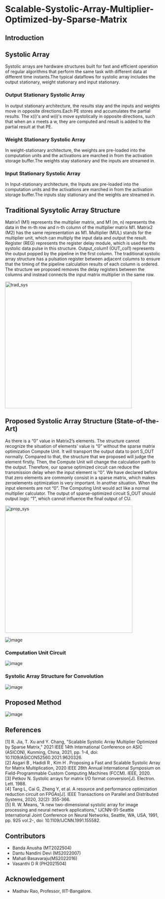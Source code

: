 # **Scalable-Systolic-Array-Multiplier-Optimized-by-Sparse-Matrix**

## **Introduction**

## Systolic Array
Systolic arrays are hardware structures built for fast and efficient operation of regular algorithms that perform the same task with different data at different time instants.The typical dataflows for systolic array includes the output stationary, weight stationary and input stationary.

### Output Stationary Systolic Array
In output stationary architecture, the results stay and the inputs and weights move in opposite directions.Each PE stores and accumulates the partial results. The x(i)'s and w(i)'s move systolically in opposite directions, such that when an x meets a w, they are computed and result is added to the partial result at that PE.
### Weight Stationary Systolic Array
In weight-stationary architecture, the weights are pre-loaded into the computation units and the activations are marched in from the activation storage buffer.The weights stay stationary and the inputs are streamed in.
### Input Stationary Systolic Array
In Input-stationary architecture, the Inputs are pre-loaded into the computation units and the activations are marched in from the activation storage buffer.The inputs stay stationary and the weights are streamed in. 

## Traditional Sysytolic Array Structure

Matrix1 (M1) represents the multiplier matrix, and M1 (m, n) represents the data in the m-th row and n-th column of the multiplier matrix M1. Matrix2 (M2) has the same representation as M1. Multiplier (MUL) stands for the multiplier unit, which can multiply the input data and output the result. Register (REG) represents the register delay module, which is used for the systolic data pulse in this structure. Output_colum1 (OUT_col1) represents the output popped by the pipeline in the first column. The traditional systolic array structure has a pulsation register between adjacent columns to ensure that the timing of the pipeline calculation results of each column is ordered. The structure we proposed removes the delay registers between the columns and instead connects the input matrix multiplier in the same row.

<img width="411" alt="trad_sys" src="https://user-images.githubusercontent.com/62790565/231377915-721fb2e0-b571-447d-96cb-5566a283bdb0.png">

## **Proposed Systolic Array Structure (State-of-the-Art)**

As there is a “0” value in Matrix2’s elements. The structure cannot recognize the situation of elements’ value is “0” without the sparse matrix optimization Compute Unit. It will transport the output data to port S_OUT normally. Compared to that, the structure that we proposed will judge the element firstly. Then, the Compute Unit will change the calculation path to the output. Therefore, our sparse optimized circuit can reduce the transmission delay when the input element is “0”. We have declared before that zero elements are commonly consist in a sparse matrix, which makes zeroelements optimization is very important. In another situation. When the input elements are not “0”. The Computing Unit would act like a normal multiplier calculator. The output of sparse-optimized circuit S_OUT
should output logic “1”, which cannot influence the final output of CU.

<img width="413" alt="prop_sys" src="https://user-images.githubusercontent.com/62790565/231378627-911d48df-6139-4c0d-b587-f5bce096ba1f.png">

![image](https://user-images.githubusercontent.com/67214592/231663228-681882cd-0609-4f83-8f41-9b5068caa6be.png)

### Computation Unit Circuit

![image](https://user-images.githubusercontent.com/67214592/231663498-a4f33f8f-26f8-4c2e-a583-3fbcf8cc982f.png)

### Systolic Array Structure for Convolution

![image](https://user-images.githubusercontent.com/67214592/231663628-c45ca126-321f-43e4-8dae-9068c88379a8.png)

## **Proposed Method**

![image](https://user-images.githubusercontent.com/67214592/231663703-65ac1b69-3a0f-4e06-9c31-6995002029a8.png)

## **References**

[1] R. Jia, T. Xu and Y. Chang, "Scalable Systolic Array Multiplier Optimized by Sparse Matrix," 2021 IEEE 14th International Conference on ASIC (ASICON), Kunming, China, 2021, pp. 1-4, doi: 10.1109/ASICON52560.2021.9620326.  
[2] Asgari B , Hadidi R , Kim H . Proposing a Fast and Scalable Systolic Array for Matrix Multiplication, 2020 IEEE 28th Annual International Symposium on Field-Programmable Custom Computing Machines (FCCM). IEEE, 2020.  
[3] Petkov N. Systolic arrays for matrix I\/O format conversion[J]. Electron. Lett. 1988.  
[4] Tang L, Cai G, Zheng Y, et al. A resource and performance optimization reduction circuit on FPGAs[J]. IEEE Transactions on Parallel and Distributed Systems, 2020, 32(2): 355-366.  
[5] R. W. Means, "A new two-dimensional systolic array for image processing and neural network applications," IJCNN-91-Seattle International Joint Conference on Neural Networks, Seattle, WA, USA, 1991, pp. 925 vol.2-, doi: 10.1109/IJCNN.1991.155582.  


## **Contributors**

  * Banda Anusha (MT2022504) 
  * Dantu Nandini Devi (MS2022007)
  * Mahati Basavaraju(MS2022016)
  * Vasanthi D R (PH2021504)

## Acknowledgement

* Madhav Rao, Professor, IIIT-Bangalore.



